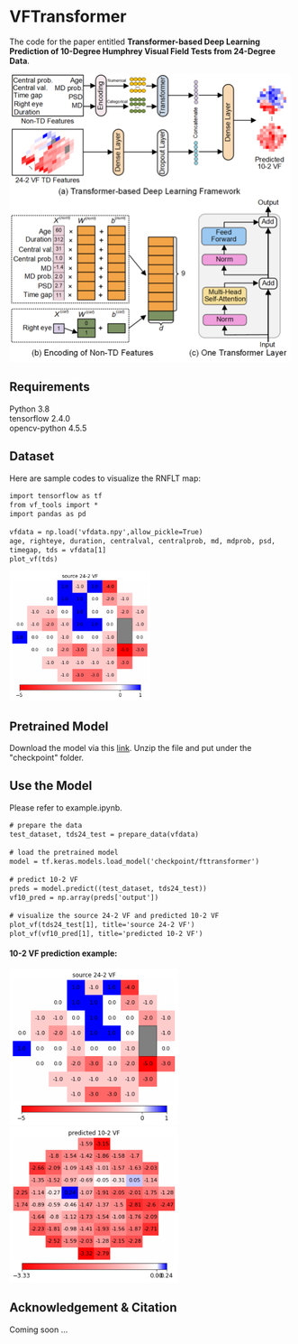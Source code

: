 # VFTransformer

The code for the paper entitled **Transformer-based Deep Learning Prediction of 10-Degree Humphrey Visual Field Tests from 24-Degree Data**.

<img src="imgs/Fig1.png" width="500">

## Requirements
Python 3.8 <br/>
tensorflow 2.4.0 <br/>
opencv-python 4.5.5

## Dataset

Here are sample codes to visualize the RNFLT map:
````
import tensorflow as tf
from vf_tools import *
import pandas as pd

vfdata = np.load('vfdata.npy',allow_pickle=True)
age, righteye, duration, centralval, centralprob, md, mdprob, psd, timegap, tds = vfdata[1]
plot_vf(tds)
````
<img src="imgs/Fig2.png" width="250">

## Pretrained Model
Download the model via this [link](https://drive.google.com/file/d/1Sn7RVzeJvLAYwXF4Dy8a7lDANK13R8sK/view?usp=sharing). Unzip the file and put under the "checkpoint" folder.


## Use the Model
Please refer to example.ipynb.

````
# prepare the data
test_dataset, tds24_test = prepare_data(vfdata)

# load the pretrained model
model = tf.keras.models.load_model('checkpoint/fttransformer')

# predict 10-2 VF
preds = model.predict((test_dataset, tds24_test))
vf10_pred = np.array(preds['output'])
                           
# visualize the source 24-2 VF and predicted 10-2 VF
plot_vf(tds24_test[1], title='source 24-2 VF')
plot_vf(vf10_pred[1], title='predicted 10-2 VF')
````

#### 10-2 VF prediction example: <br />
<img src="imgs/Fig2.png" width="300">
<img src="imgs/Fig3.png" width="300">

## Acknowledgement & Citation


Coming soon ...

